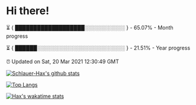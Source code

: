 # Hi there!

⏳ { ███████████████████░░░░░░░░░░░ } - 65.07% - Month progress

⏳ { ██████░░░░░░░░░░░░░░░░░░░░░░░░ } - 21.51% - Year progress

⏰ Updated on Sat, 20 Mar 2021 12:30:49 GMT


[![Schlauer-Hax's github stats](https://github-readme-stats.vercel.app/api?username=Schlauer-Hax&show_icons=true&theme=dark&count_private=true)](https://github.com/Schlauer-Hax)


[![Top Langs](https://github-readme-stats.vercel.app/api/top-langs/?username=Schlauer-Hax&layout=compact&theme=dark)](https://github.com/Schlauer-Hax?tab=repositories)


[![Hax's wakatime stats](https://github-readme-stats.vercel.app/api/wakatime?username=Hax&theme=dark)](https://wakatime.com/@Hax)

